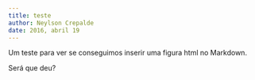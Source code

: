 ```yaml
---
title: teste
author: Neylson Crepalde
date: 2016, abril 19
---
```


Um teste para ver se conseguimos inserir uma figura html no Markdown.

<html>
<script src="jquery.js"></script> 
    <script> 
    $(function(){
      $("#includedContent").load("viz3d.html"); 
    });
    </script> 
</html>

Será que deu?
